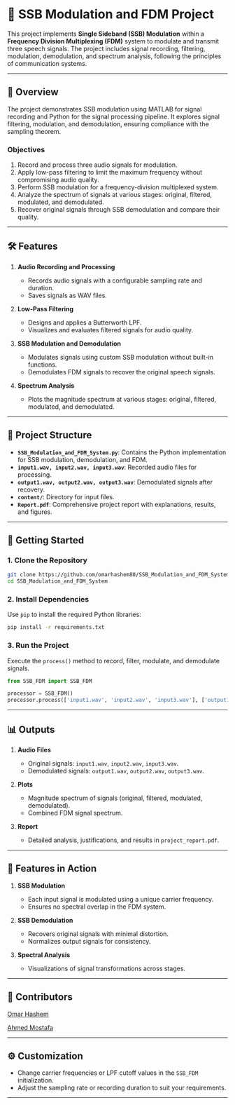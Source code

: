 # 📡 **SSB Modulation and FDM Project**  

This project implements **Single Sideband (SSB) Modulation** within a **Frequency Division Multiplexing (FDM)** system to modulate and transmit three speech signals. The project includes signal recording, filtering, modulation, demodulation, and spectrum analysis, following the principles of communication systems.  

---

## 📜 **Overview**  

The project demonstrates SSB modulation using MATLAB for signal recording and Python for the signal processing pipeline. It explores signal filtering, modulation, and demodulation, ensuring compliance with the sampling theorem.  

### **Objectives**  

1. Record and process three audio signals for modulation.  
2. Apply low-pass filtering to limit the maximum frequency without compromising audio quality.  
3. Perform SSB modulation for a frequency-division multiplexed system.  
4. Analyze the spectrum of signals at various stages: original, filtered, modulated, and demodulated.  
5. Recover original signals through SSB demodulation and compare their quality.  

---

## 🛠️ **Features**  

1. **Audio Recording and Processing**  
   - Records audio signals with a configurable sampling rate and duration.  
   - Saves signals as WAV files.  

2. **Low-Pass Filtering**  
   - Designs and applies a Butterworth LPF.  
   - Visualizes and evaluates filtered signals for audio quality.  

3. **SSB Modulation and Demodulation**  
   - Modulates signals using custom SSB modulation without built-in functions.  
   - Demodulates FDM signals to recover the original speech signals.  

4. **Spectrum Analysis**  
   - Plots the magnitude spectrum at various stages: original, filtered, modulated, and demodulated.  

---

## 📁 **Project Structure**  

- **`SSB_Modulation_and_FDM_System.py`**: Contains the Python implementation for SSB modulation, demodulation, and FDM.  
- **`input1.wav, input2.wav, input3.wav`**: Recorded audio files for processing.  
- **`output1.wav, output2.wav, output3.wav`**: Demodulated signals after recovery.  
- **`content/`**: Directory for input files.  
- **`Report.pdf`**: Comprehensive project report with explanations, results, and figures.  

---

## 🚀 **Getting Started**  

### **1. Clone the Repository**  
```bash  
git clone https://github.com/omarhashem80/SSB_Modulation_and_FDM_System.git
cd SSB_Modulation_and_FDM_System
```  

### **2. Install Dependencies**  
Use `pip` to install the required Python libraries:  
```bash  
pip install -r requirements.txt  
```  

### **3. Run the Project**  
Execute the `process()` method to record, filter, modulate, and demodulate signals.  
```python  
from SSB_FDM import SSB_FDM  

processor = SSB_FDM()  
processor.process(['input1.wav', 'input2.wav', 'input3.wav'], ['output1.wav', 'output2.wav', 'output3.wav'])  
```  

---

## 📊 **Outputs**  

1. **Audio Files**  
   - Original signals: `input1.wav`, `input2.wav`, `input3.wav`.  
   - Demodulated signals: `output1.wav`, `output2.wav`, `output3.wav`.  

2. **Plots**  
   - Magnitude spectrum of signals (original, filtered, modulated, demodulated).  
   - Combined FDM signal spectrum.  

3. **Report**  
   - Detailed analysis, justifications, and results in `project_report.pdf`.  

---

## 🌟 **Features in Action**  

1. **SSB Modulation**  
   - Each input signal is modulated using a unique carrier frequency.  
   - Ensures no spectral overlap in the FDM system.  

2. **SSB Demodulation**  
   - Recovers original signals with minimal distortion.  
   - Normalizes output signals for consistency.  

3. **Spectral Analysis**  
   - Visualizations of signal transformations across stages.  

---

## 🤝 **Contributors**  

[Omar Hashem](https://github.com/omarhashem80)

[Ahmed Mostafa](https://github.com/New-pro125)

---

## ⚙️ **Customization**  

- Change carrier frequencies or LPF cutoff values in the `SSB_FDM` initialization.  
- Adjust the sampling rate or recording duration to suit your requirements.  

---
